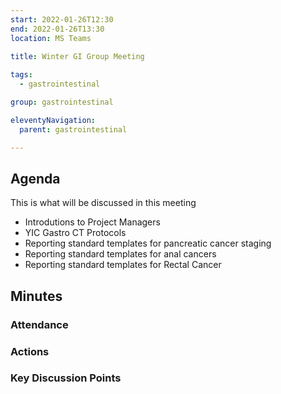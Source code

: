 ```yaml
---
start: 2022-01-26T12:30
end: 2022-01-26T13:30
location: MS Teams
 
title: Winter GI Group Meeting

tags:
  - gastrointestinal

group: gastrointestinal

eleventyNavigation:
  parent: gastrointestinal

---
```


## Agenda

This is what will be discussed in this meeting

* Introdutions to Project Managers
* YIC Gastro CT Protocols
* Reporting standard templates for pancreatic cancer staging
* Reporting standard templates for anal cancers 
* Reporting standard templates for Rectal Cancer

## Minutes

### Attendance
    
### Actions

### Key Discussion Points
